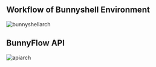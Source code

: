 ## Workflow of Bunnyshell Environment
![bunnyshellarch](https://github.com/cool-man-vk/bunnyshell-hacks/blob/main/images/managing-chart.jpg)

## BunnyFlow API 
![apiarch](https://github.com/cool-man-vk/bunnyshell-hacks/blob/main/images/api-arch.png)
